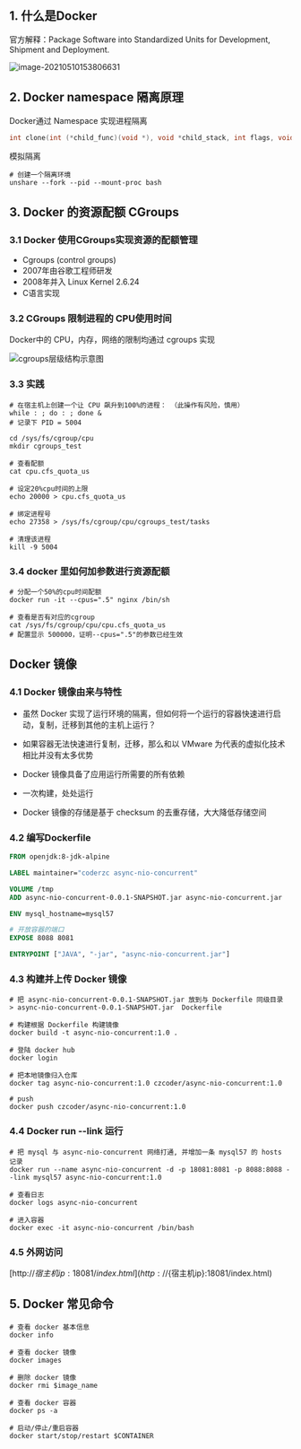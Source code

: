 ## 1. 什么是Docker

官方解释：Package Software into Standardized Units for Development, Shipment and Deployment.
<!-- block -->
![image-20210510153806631](https://gitee.com/coderzc/blogimage/raw/master/20210510153816.png)
<!-- block -->
## 2. Docker namespace 隔离原理

Docker通过 Namespace 实现进程隔离

```c
int clone(int (*child_func)(void *), void *child_stack, int flags, void *arg);
```

模拟隔离

```shell
# 创建一个隔离环境
unshare --fork --pid --mount-proc bash
```

## 3. Docker 的资源配额 CGroups

### 3.1 Docker 使用CGroups实现资源的配额管理

- Cgroups (control groups)
- 2007年由谷歌工程师研发
- 2008年并入 Linux Kernel 2.6.24
- C语言实现

### 3.2 CGroups 限制进程的 CPU使用时间

Docker中的 CPU，内存，网络的限制均通过 cgroups 实现 

![cgroups层级结构示意图](https://gitee.com/coderzc/blogimage/raw/master/20210510173423.png)

### 3.3 实践

```shell
# 在宿主机上创建一个让 CPU 飙升到100%的进程： （此操作有风险，慎用）
while : ; do : ; done &
# 记录下 PID = 5004

cd /sys/fs/cgroup/cpu
mkdir cgroups_test

# 查看配额
cat cpu.cfs_quota_us

# 设定20%cpu时间的上限
echo 20000 > cpu.cfs_quota_us

# 绑定进程号
echo 27358 > /sys/fs/cgroup/cpu/cgroups_test/tasks

# 清理该进程
kill -9 5004
```

### 3.4 docker 里如何加参数进行资源配额

```shell
# 分配一个50%的cpu时间配额
docker run -it --cpus=".5" nginx /bin/sh

# 查看是否有对应的cgroup
cat /sys/fs/cgroup/cpu/cpu.cfs_quota_us
# 配置显示 500000，证明--cpus=".5"的参数已经生效
```

## Docker 镜像

### 4.1 Docker 镜像由来与特性

- 虽然 Docker 实现了运行环境的隔离，但如何将一个运行的容器快速进行启动，复制，迁移到其他的主机上运行？
- 如果容器无法快速进行复制，迁移，那么和以 VMware 为代表的虚拟化技术相比并没有太多优势
- Docker 镜像具备了应用运行所需要的所有依赖
- 一次构建，处处运行

- Docker 镜像的存储是基于 checksum 的去重存储，大大降低存储空间

### 4.2 编写Dockerfile

```dockerfile
FROM openjdk:8-jdk-alpine

LABEL maintainer="coderzc async-nio-concurrent"

VOLUME /tmp
ADD async-nio-concurrent-0.0.1-SNAPSHOT.jar async-nio-concurrent.jar

ENV mysql_hostname=mysql57

# 开放容器的端口
EXPOSE 8088 8081

ENTRYPOINT ["JAVA", "-jar", "async-nio-concurrent.jar"]
```

### 4.3 构建并上传 Docker 镜像

```shell
# 把 async-nio-concurrent-0.0.1-SNAPSHOT.jar 放到与 Dockerfile 同级目录
> async-nio-concurrent-0.0.1-SNAPSHOT.jar  Dockerfile

# 构建根据 Dockerfile 构建镜像
docker build -t async-nio-concurrent:1.0 .

# 登陆 docker hub
docker login

# 把本地镜像归入仓库
docker tag async-nio-concurrent:1.0 czcoder/async-nio-concurrent:1.0

# push
docker push czcoder/async-nio-concurrent:1.0
```

### 4.4 Docker run --link 运行

```shell
# 把 mysql 与 async-nio-concurrent 网络打通, 并增加一条 mysql57 的 hosts 记录
docker run --name async-nio-concurrent -d -p 18081:8081 -p 8088:8088 --link mysql57 async-nio-concurrent:1.0

# 查看日志
docker logs async-nio-concurrent

# 进入容器
docker exec -it async-nio-concurrent /bin/bash
```

### 4.5 外网访问

[http://${宿主机ip}:18081/index.html](http://${宿主机ip}:18081/index.html)

## 5. Docker 常见命令

```shell
# 查看 docker 基本信息
docker info

# 查看 docker 镜像
docker images

# 删除 docker 镜像
docker rmi $image_name

# 查看 docker 容器
docker ps -a

# 启动/停止/重启容器
docker start/stop/restart $CONTAINER
```

